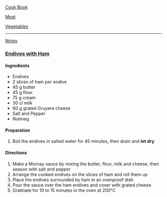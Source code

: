 [Cook Book](https://github.com/vmsmith/CookBook/blob/master/README.md)  

[Meat](https://github.com/vmsmith/CookBook/blob/master/meat.md)  

[Vegetables](https://github.com/vmsmith/CookBook/blob/master/vegetables.md)  

----  

[Notes](https://github.com/vmsmith/CookBook/blob/master/notes.md)  

### [Endives with Ham](https://www.marmiton.org/recettes/recette_endives-au-jambon_25868.aspx)  

#### Ingredients  

* Endives   
* 2 slices of ham per endive   
* 45 g butter  
* 45 g flour  
* 75 g cream   
* 30 cl milk  
* 60 g grated Gruyere cheese  
* Salt and Pepper  
* Nutmeg  

#### Preparation  

1. Boil the endives in salted water for 45 minutes, then drain and **let dry**    

#### Directions  

1. Make a Mornay sauce by mixing the butter, flour, milk and cheese, then season with salt and pepper    
2. Arrange the cooked endives on the slices of ham and roll them up     
3. Place the endives surrounded by ham in an ovenproof dish    
4. Pour the sauce over the ham endives and cover with grated cheese    
5. Gratinate for 10 to 15 minutes in the oven at 200°C    

